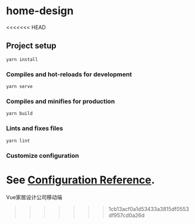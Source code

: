 # home-design
<<<<<<< HEAD

## Project setup
```
yarn install
```

### Compiles and hot-reloads for development
```
yarn serve
```

### Compiles and minifies for production
```
yarn build
```

### Lints and fixes files
```
yarn lint
```

### Customize configuration
See [Configuration Reference](https://cli.vuejs.org/config/).
=======
Vue家居设计公司移动端
>>>>>>> 1cb13acf0a1d53433a3815df0553df957cd0a26d
